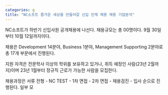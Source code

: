 ```yaml
---
categories: g
title: "NC소프트 즐거운 세상을 만들어갈 신입 인재 채용 채용 기업분석"
---
```







NC소프트가 하반기 신입사원 공개채용에 나선다. 채용규모는 총 00명이다. 9월 30일부터 10월 12일까지이다.

채용은 Development 14분야, Business 1분야, Management Supporting 2분야로 총 17개 부문에서 진행된다.

지원 자격은 전문학사 이상의 학위를 보유하고 있거나, 취득 예정인 사람(23년 2월까지)이며 23년 1월부터 정규직 근로가 가능한 사람을 모집한다.

채용과정은 서류 전형 - NC TEST - 1차 면접 - 2차 면접 - 채용검진 - 입사 순으로 진행된다. 일부 모